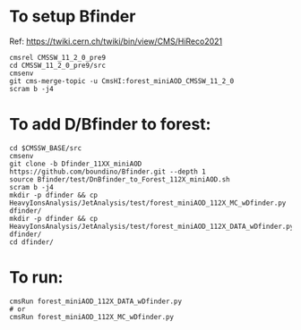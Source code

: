 To setup Bfinder
=====

Ref: https://twiki.cern.ch/twiki/bin/view/CMS/HiReco2021

```
cmsrel CMSSW_11_2_0_pre9
cd CMSSW_11_2_0_pre9/src
cmsenv
git cms-merge-topic -u CmsHI:forest_miniAOD_CMSSW_11_2_0
scram b -j4
```

To add D/Bfinder to forest:
=====

```
cd $CMSSW_BASE/src
cmsenv
git clone -b Dfinder_11XX_miniAOD https://github.com/boundino/Bfinder.git --depth 1
source Bfinder/test/DnBfinder_to_Forest_112X_miniAOD.sh
scram b -j4
mkdir -p dfinder && cp HeavyIonsAnalysis/JetAnalysis/test/forest_miniAOD_112X_MC_wDfinder.py dfinder/
mkdir -p dfinder && cp HeavyIonsAnalysis/JetAnalysis/test/forest_miniAOD_112X_DATA_wDfinder.py dfinder/
cd dfinder/
```

To run:
=====

```
cmsRun forest_miniAOD_112X_DATA_wDfinder.py
# or
cmsRun forest_miniAOD_112X_MC_wDfinder.py
```
